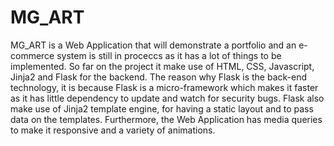 # MG_ART

MG_ART is a Web Application that will demonstrate a portfolio and an e-commerce system
is still in proceccs as it has a lot of things to be implemented. So far on the project
it make use of HTML, CSS, Javascript, Jinja2 and Flask for the backend. The reason why 
Flask is the back-end technology, it is because Flask is a micro-framework which makes
it faster as it has little dependency to update and watch for security bugs. Flask also 
make use of Jinja2 template engine, for having a static layout and to pass data on the 
templates. Furthermore, the Web Application has media queries to make it responsive
and a variety of animations.
